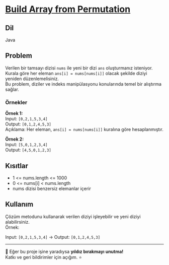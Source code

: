 # [Build Array from Permutation](https://leetcode.com/problems/build-array-from-permutation)  


## Dil
Java

## Problem
Verilen bir tamsayı dizisi `nums` ile yeni bir dizi `ans` oluşturmanız isteniyor.  
Kurala göre her eleman `ans[i] = nums[nums[i]]` olacak şekilde diziyi yeniden düzenlemelisiniz.  
Bu problem, diziler ve indeks manipülasyonu konularında temel bir alıştırma sağlar.

### Örnekler
**Örnek 1:**  
Input: `[0,2,1,5,3,4]`  
Output: `[0,1,2,4,5,3]`  
Açıklama: Her eleman, `ans[i] = nums[nums[i]]` kuralına göre hesaplanmıştır.

**Örnek 2:**  
Input: `[5,0,1,2,3,4]`  
Output: `[4,5,0,1,2,3]`  

## Kısıtlar
- 1 <= nums.length <= 1000  
- 0 <= nums[i] < nums.length  
- nums dizisi benzersiz elemanlar içerir

## Kullanım
Çözüm metodunu kullanarak verilen diziyi işleyebilir ve yeni diziyi alabilirsiniz.  
Örnek:  

Input: `[0,2,1,5,3,4]` → Output: `[0,1,2,4,5,3]`

---

🙏 Eğer bu proje işine yaradıysa **yıldız bırakmayı unutma!**  
Katkı ve geri bildirimler için açığım. ⭐
